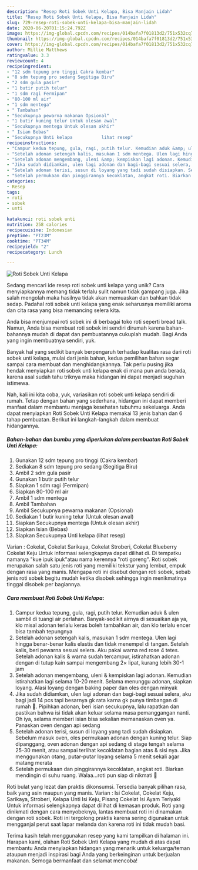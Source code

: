 ```yaml
---
description: "Resep Roti Sobek Unti Kelapa, Bisa Manjain Lidah"
title: "Resep Roti Sobek Unti Kelapa, Bisa Manjain Lidah"
slug: 729-resep-roti-sobek-unti-kelapa-bisa-manjain-lidah
date: 2020-06-20T01:15:24.792Z
image: https://img-global.cpcdn.com/recipes/014bafa7f01813d2/751x532cq70/roti-sobek-unti-kelapa-foto-resep-utama.jpg
thumbnail: https://img-global.cpcdn.com/recipes/014bafa7f01813d2/751x532cq70/roti-sobek-unti-kelapa-foto-resep-utama.jpg
cover: https://img-global.cpcdn.com/recipes/014bafa7f01813d2/751x532cq70/roti-sobek-unti-kelapa-foto-resep-utama.jpg
author: Millie Matthews
ratingvalue: 3.3
reviewcount: 4
recipeingredient:
- "12 sdm tepung pro tinggi Cakra kembar"
- "8 sdm tepung pro sedang Segitiga Biru"
- "2 sdm gula pasir"
- "1 butir putih telur"
- "1 sdm ragi Fermipan"
- "80-100 ml air"
- "1 sdm mentega"
- " Tambahan"
- "Secukupnya pewarna makanan Opsional"
- "1 butir kuning telur Untuk olesan awal"
- "Secukupnya mentega Untuk olesan akhir"
- " Isian Bebas"
- "Secukupnya Unti kelapa           lihat resep"
recipeinstructions:
- "Campur kedua tepung, gula, ragi, putih telur. Kemudian aduk &amp; ulen sambil di tuangi air perlahan. Banyak-sedikit airnya di sesuaikan aja ya, klo misal adonan terlalu keras boleh tambahkan air, dan klo terlalu encer bisa tambah tepungnya"
- "Setelah adonan setengah kalis, masukan 1 sdm mentega. Ulen lagi hingga benar-benar kalis elastis dan tidak menempel di tangan. Setelah kalis, beri pewarna sesuai selera. Aku pakai warna red rose 4 tetes. Setelah adonan kalis &amp; warna sudah tercampur, istirahatkan adonan dengan di tutup kain sampai mengembang 2× lipat, kurang lebih 30-1 jam"
- "Setelah adonan mengembang, uleni &amp; kempiskan lagi adonan. Kemudian istirahatkan lagi selama 10-20 menit. Selama menunggu adonan, siapkan loyang. Alasi loyang dengan baking paper dan oles dengan minyak"
- "Jika sudah didiamkan, ulen lagi adonan dan bagi-bagi sesuai selera, aku bagi jadi 14 pcs tapi besarnya gk rata karna gk punya timbangan di rumah 🤭. Pipihkan adonan, beri isian secukupnya, lalu rapatkan dan pastikan bahwa isi tidak akan keluar selama masa pemanggangan nanti. Oh iya, selama memberi isian bisa sekalian memanaskan oven ya. Panaskan oven dengan api sedang"
- "Setelah adonan terisi, susun di loyang yang tadi sudah disiapkan. Sebelum masuk oven, oles permukaan adonan dengan kuning telur. Siap dipanggang, oven adonan dengan api sedang di stage tengah selama 25-30 menit, atau sampai terlihat kecoklatan bagian atas &amp; sisi nya. Jika menggunakan otang, putar-putar loyang selama 5 menit sekali agar matang merata"
- "Setelah permukaan dan pinggirannya kecoklatan, angkat roti. Biarkan mendingin di suhu ruang. Walaa...roti pun siap di nikmati 🤤"
categories:
- Resep
tags:
- roti
- sobek
- unti

katakunci: roti sobek unti 
nutrition: 258 calories
recipecuisine: Indonesian
preptime: "PT23M"
cooktime: "PT34M"
recipeyield: "2"
recipecategory: Lunch

---
```



![Roti Sobek Unti Kelapa](https://img-global.cpcdn.com/recipes/014bafa7f01813d2/751x532cq70/roti-sobek-unti-kelapa-foto-resep-utama.jpg)

Sedang mencari ide resep roti sobek unti kelapa yang unik? Cara menyiapkannya memang tidak terlalu sulit namun tidak gampang juga. Jika salah mengolah maka hasilnya tidak akan memuaskan dan bahkan tidak sedap. Padahal roti sobek unti kelapa yang enak seharusnya memiliki aroma dan cita rasa yang bisa memancing selera kita.

Anda bisa menjumpai roti sobek ini di berbagai toko roti seperti bread talk. Namun, Anda bisa membuat roti sobek ini sendiri dirumah karena bahan-bahannya mudah di dapat dan pembuatannya cukuplah mudah. Bagi Anda yang ingin membuatnya sendiri, yuk.

Banyak hal yang sedikit banyak berpengaruh terhadap kualitas rasa dari roti sobek unti kelapa, mulai dari jenis bahan, kedua pemilihan bahan segar sampai cara membuat dan menghidangkannya. Tak perlu pusing jika hendak menyiapkan roti sobek unti kelapa enak di mana pun anda berada, karena asal sudah tahu triknya maka hidangan ini dapat menjadi suguhan istimewa.


Nah, kali ini kita coba, yuk, variasikan roti sobek unti kelapa sendiri di rumah. Tetap dengan bahan yang sederhana, hidangan ini dapat memberi manfaat dalam membantu menjaga kesehatan tubuhmu sekeluarga. Anda dapat menyiapkan Roti Sobek Unti Kelapa memakai 13 jenis bahan dan 6 tahap pembuatan. Berikut ini langkah-langkah dalam membuat hidangannya.

<!--inarticleads1-->

##### Bahan-bahan dan bumbu yang diperlukan dalam pembuatan Roti Sobek Unti Kelapa:

1. Gunakan 12 sdm tepung pro tinggi (Cakra kembar)
1. Sediakan 8 sdm tepung pro sedang (Segitiga Biru)
1. Ambil 2 sdm gula pasir
1. Gunakan 1 butir putih telur
1. Siapkan 1 sdm ragi (Fermipan)
1. Siapkan 80-100 ml air
1. Ambil 1 sdm mentega
1. Ambil  Tambahan
1. Ambil Secukupnya pewarna makanan (Opsional)
1. Sediakan 1 butir kuning telur (Untuk olesan awal)
1. Siapkan Secukupnya mentega (Untuk olesan akhir)
1. Siapkan  Isian (Bebas)
1. Siapkan Secukupnya Unti kelapa           (lihat resep)


Varian : Cokelat, Cokelat Sarikaya, Cokelat Stroberi, Cokelat Blueberry Cokelat Keju Untuk informasi selengkapnya dapat dilihat di. Di tempatku namanya &#34;kue ipuk ipuk&#34;atau nama kerennya &#34;roti goreng&#34;. Roti sobek merupakan salah satu jenis roti yang memiliki tekstur yang lembut, empuk dengan rasa yang manis. Mengapa roti ini disebut dengan roti sobek, sebab jenis roti sobek begitu mudah ketika disobek sehingga ingin menikmatinya tinggal disobek per bagiannya. 

<!--inarticleads2-->

##### Cara membuat Roti Sobek Unti Kelapa:

1. Campur kedua tepung, gula, ragi, putih telur. Kemudian aduk &amp; ulen sambil di tuangi air perlahan. Banyak-sedikit airnya di sesuaikan aja ya, klo misal adonan terlalu keras boleh tambahkan air, dan klo terlalu encer bisa tambah tepungnya
1. Setelah adonan setengah kalis, masukan 1 sdm mentega. Ulen lagi hingga benar-benar kalis elastis dan tidak menempel di tangan. Setelah kalis, beri pewarna sesuai selera. Aku pakai warna red rose 4 tetes. Setelah adonan kalis &amp; warna sudah tercampur, istirahatkan adonan dengan di tutup kain sampai mengembang 2× lipat, kurang lebih 30-1 jam
1. Setelah adonan mengembang, uleni &amp; kempiskan lagi adonan. Kemudian istirahatkan lagi selama 10-20 menit. Selama menunggu adonan, siapkan loyang. Alasi loyang dengan baking paper dan oles dengan minyak
1. Jika sudah didiamkan, ulen lagi adonan dan bagi-bagi sesuai selera, aku bagi jadi 14 pcs tapi besarnya gk rata karna gk punya timbangan di rumah 🤭. Pipihkan adonan, beri isian secukupnya, lalu rapatkan dan pastikan bahwa isi tidak akan keluar selama masa pemanggangan nanti. Oh iya, selama memberi isian bisa sekalian memanaskan oven ya. Panaskan oven dengan api sedang
1. Setelah adonan terisi, susun di loyang yang tadi sudah disiapkan. Sebelum masuk oven, oles permukaan adonan dengan kuning telur. Siap dipanggang, oven adonan dengan api sedang di stage tengah selama 25-30 menit, atau sampai terlihat kecoklatan bagian atas &amp; sisi nya. Jika menggunakan otang, putar-putar loyang selama 5 menit sekali agar matang merata
1. Setelah permukaan dan pinggirannya kecoklatan, angkat roti. Biarkan mendingin di suhu ruang. Walaa...roti pun siap di nikmati 🤤


Roti bulat yang lezat dan praktis dikonsumsi. Tersedia banyak pilihan rasa, baik yang asin maupun yang manis. Varian : Isi Cokelat, Cokelat Keju, Sarikaya, Stroberi, Kelapa Unti Isi Keju, Pisang Cokelat Isi Ayam Teriyaki Untuk informasi selengkapnya dapat dilihat di kemasan produk. Roti yang dinikmati dengan cara menyobeknya, lantas membuat roti ini dinamakan dengan roti sobek. Roti ini tergolong praktis karena sering digunakan untuk mengganjal perut saat lapar melanda dan karena roti ini tidak mudah basi. 

Terima kasih telah menggunakan resep yang kami tampilkan di halaman ini. Harapan kami, olahan Roti Sobek Unti Kelapa yang mudah di atas dapat membantu Anda menyiapkan hidangan yang menarik untuk keluarga/teman ataupun menjadi inspirasi bagi Anda yang berkeinginan untuk berjualan makanan. Semoga bermanfaat dan selamat mencoba!
